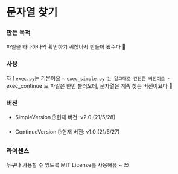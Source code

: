 # 문자열 찾기

### 만든 목적
파일을 하나하나씩 확인하기 귀찮아서 만들어 봤수다 🤪

### 사용
자 ! `exec.py`는 기본이요 ~ `exec_simple.py'는 말그대로 간단한 버전이요 ~ `exec_continue`도 파일은 한번 불러오데, 문자열은 계속 찾는 버전이요다 🤩

### 버전
- SimpleVersion
✋현재 버전: v2.0 (21/5/28)

- ContinueVersion
✋현재 버전: v1.0 (21/5/27)

### 라이센스
누구나 사용할 수 있도록 MIT License를 사용해유 ~ 😎
